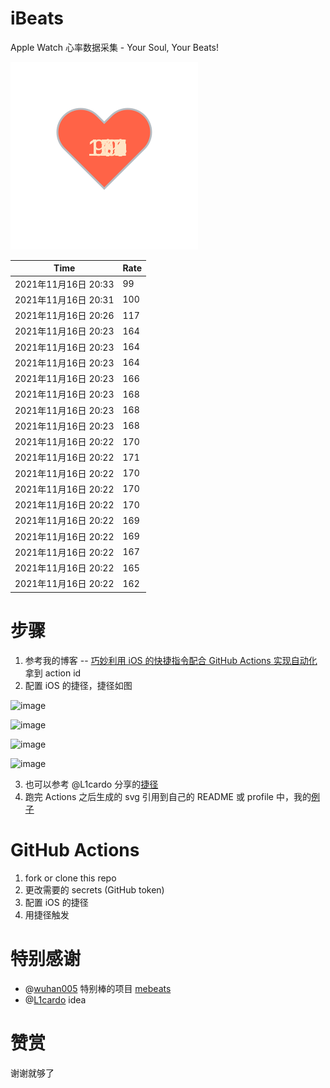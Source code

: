 # iBeats
Apple Watch 心率数据采集 - Your Soul, Your Beats!

![](./files/heart.svg)

<!--START_SECTION:my_heart_rate-->
| Time | Rate | 
 | ---- | ---- | 
| 2021年11月16日 20:33 | 99 |
| 2021年11月16日 20:31 | 100 |
| 2021年11月16日 20:26 | 117 |
| 2021年11月16日 20:23 | 164 |
| 2021年11月16日 20:23 | 164 |
| 2021年11月16日 20:23 | 164 |
| 2021年11月16日 20:23 | 166 |
| 2021年11月16日 20:23 | 168 |
| 2021年11月16日 20:23 | 168 |
| 2021年11月16日 20:23 | 168 |
| 2021年11月16日 20:22 | 170 |
| 2021年11月16日 20:22 | 171 |
| 2021年11月16日 20:22 | 170 |
| 2021年11月16日 20:22 | 170 |
| 2021年11月16日 20:22 | 170 |
| 2021年11月16日 20:22 | 169 |
| 2021年11月16日 20:22 | 169 |
| 2021年11月16日 20:22 | 167 |
| 2021年11月16日 20:22 | 165 |
| 2021年11月16日 20:22 | 162 |

<!--END_SECTION:my_heart_rate-->

# 步骤
1. 参考我的博客 -- [巧妙利用 iOS 的快捷指令配合 GitHub Actions 实现自动化](https://github.com/yihong0618/gitblog/issues/198) 拿到 action id
2. 配置 iOS 的捷径，捷径如图

![image](https://user-images.githubusercontent.com/15976103/122154218-0db0b480-ce97-11eb-93bb-5aec07c558dc.png)

![image](https://user-images.githubusercontent.com/15976103/122154236-186b4980-ce97-11eb-8e4b-70551a0391ae.png)

![image](https://user-images.githubusercontent.com/15976103/122154268-2d47dd00-ce97-11eb-902e-3acf292265a9.png)

![image](https://user-images.githubusercontent.com/15976103/122174055-fa144680-ceb4-11eb-9be2-3eb83cd516f7.png)

3. 也可以参考 @L1cardo 分享的[捷径](https://www.icloud.com/shortcuts/6ab6047b459c41ad822ad6b94b1c03d4)
4. 跑完 Actions 之后生成的 svg 引用到自己的 README 或 profile 中，我的[例子](https://github.com/yihong0618) 

# GitHub Actions

1. fork or clone this repo
2. 更改需要的 secrets (GitHub token)
3. 配置 iOS 的捷径
4. 用捷径触发

# 特别感谢
- @[wuhan005](https://github.com/wuhan005) 特别棒的项目 [mebeats](https://github.com/wuhan005/mebeats)
- @[L1cardo](https://github.com/L1cardo) idea

# 赞赏
谢谢就够了
